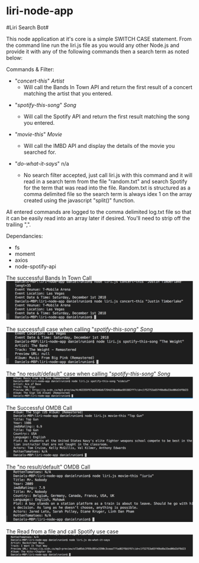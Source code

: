 # liri-node-app

#Liri Search Bot#

This node application at it's core is a simple SWITCH CASE statement.  From the command line run the liri.js file as you would any other Node.js and provide it with any of the following commands then a search term as noted below:

Commands & Filter:
  * "*concert-this*" *Artist*
     - Will call the Bands In Town API and return the first result of a concert matching the artist that you entered.  
      
  - "*spotify-this-song*" *Song*
      - Will call the Spotify API and return the first result matching the song you entered.  
      
  - "*movie-this*" *Movie*
      - Will call the IMBD API and display the details of the movie you searched for.  
    
  - "*do-what-it-says*" n/a
      - No search filter accepted, just call liri.js with this command and it will read in a search term from the file "random.txt" and search Spotify for the term that was read into the file.  Random.txt is structured as a comma delimited file so the search term is always idex 1 on the array created using the javascript "split()" function.  
      
 All entered commands are logged to the comma delimited log.txt file so that it can be easily read into an array later if desired.  You'll need to strip off the trailing ",".  
 
 
Dependancies:
- fs
- moment
- axios
- node-spotify-api

The successful Bands In Town Call
 ![alt text](https://github.com/runiondd/liri-node-app/blob/master/images/liri%20bands%20in%20town.png)
  
The successfull case when calling "*spotify-this-song*" *Song*
![alt text](https://github.com/runiondd/liri-node-app/blob/master/images/liri%20spotify%20success.png)

 The "no result/default" case when calling "*spotify-this-song*" *Song*
 ![alt text](https://github.com/runiondd/liri-node-app/blob/master/images/spotify%20Ace%20of%20Base.png)
 
 The Successful OMDB Call
 ![alt text](https://github.com/runiondd/liri-node-app/blob/master/images/OMDB%20success.png)
  
The "no result/default" OMDB Call
 ![alt text](https://github.com/runiondd/liri-node-app/blob/master/images/omdb%20Dr%20Nobody.png)
  
  The Read from a file and call Spotify use case
 ![alt text](https://github.com/runiondd/liri-node-app/blob/master/images/read%20from%20File%20and%20search%20Spotify.png)
  
